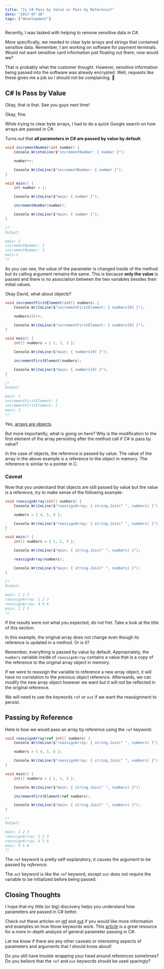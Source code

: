 ```yaml
---
title: "Is C# Pass by Value or Pass by Reference?"
date: "2017-07-16"
tags: ["development"]
---
```


Recently, I was tasked with helping to remove sensitive data in C#.

More specifically, we needed to clear byte arrays and strings that contained sensitive data. Remember, I am working on software for payment terminals. Would not want sensitive card information just floating out there, now would we?

That is probably what the customer thought. However, sensitive information being passed into the software was already encrypted. Well, requests like these gives me a job so I should not be complaining. 🙂

## C# Is Pass by Value

Okay, that is that. See you guys next time!

Okay, fine.

While trying to clear byte arrays, I had to do a quick Google search on how arrays are passed in C#.

Turns out that **all parameters in C# are passed by value by default**.

```csharp
void incrementNumber(int number) {
    Console.WrinteLine($"incrementNumber: { number }");

    number++;

    Console.WriteLine($"incrementNumber: { number }");
}

void main() {
    int number = 1;

    Console.WriteLine($"main: { number }");

    incrementNumber(number);

    Console.WriteLine($"main: { number }");
}

/*
Output:

main: 1
incrementNumber: 1
incrementNumber: 2
main:1
*/
```

As you can see, the value of the parameter is changed inside of the method but its calling argument remains the same. This is because **only the value** is passed and there is no association between the two variables besides their initial values.

Okay David, what about objects?

```csharp
void incrementFirstElement(int[] numbers) {
    Console.WriteLine($"incrementFirstElement: { numbers[0] }");

    numbers[0]++;

    Console.WriteLine($"incrementFirstElement: { numbers[0] }");
}

void main() {
    int[] numbers = { 1, 2, 3 };

    Console.WriteLine($"main: { numbers[0] }");

    incrementFirstElement(numbers);

    Console.WriteLine($"main: { numbers[0] }");
}

/*
Output:

main: 1
incrementFirstElement: 1
incrementFirstElement: 2
main: 2
*/
```

Yes, [arrays are objects](https://docs.microsoft.com/en-us/dotnet/csharp/programming-guide/arrays/arrays-as-objects).

But more importantly, what is going on here? Why is the modification to the first element of the array persisting after the method call if C# is pass by value?

In the case of objects, the reference is passed by value. The value of the array in the above example is a reference to the object in memory. The reference is similar to a pointer in C.

### Caveat

Now that you understand that objects are still passed by value but the value is a reference, try to make sense of the following example:

```csharp
void reassignArray(int[] numbers) {
    Console.WriteLine($"reassignArray: { string.Join(" ", numbers) }");

    numbers = { 4, 5, 6 };

    Console.WriteLine($"reassignArray: { string.Join(" ", numbers) }");
}

void main() {
    int[] numbers = { 1, 2, 3 };

    Console.WriteLine($"main: { string.Join(" ", numbers) }");

    reassignArray(numbers);

    Console.WriteLine($"main: { string.Join(" ", numbers) }");
}

/*
Output:

main: 1 2 3
reassignArray: 1 2 3
reassignArray: 4 5 6
main: 1 2 3
*/
```

If the results were not what you expected, do not fret. Take a look at the title of this section.

In this example, the original array does not change even though its reference is updated in a method. Or is it?

Remember, everything is passed by value by default. Appropriately, the `numbers` variable inside of `reassignArray` contains a value that is a copy of the reference to the original array object in memory.

If we were to reassign the variable to reference a new array object, it will have no correlation to the previous object reference. Afterwards, we can modify the new array object however we want but it will not be reflected in the original reference.

We will need to use the keywords `ref` or `out` if we want the reassignment to persist.

## Passing by Reference

Here is how we would pass an array by reference using the `ref` keyword:

```csharp
void reassignArray(ref int[] numbers) {
    Console.WriteLine($"reassignArray: { string.Join(" ", numbers) }");

    numbers = { 4, 5, 6 };

    Console.WriteLine($"reassignArray: { string.Join(" ", numbers) }");
}

void main() {
    int[] numbers = { 1, 2, 3 };

    Console.WriteLine($"main: { string.Join(" ", numbers) }");

    incrementFirstElement(ref numbers);

    Console.WriteLine($"main: { string.Join(" ", numbers) }");
}

/*
Output:

main: 1 2 3
reassignArray: 1 2 3
reassignArray: 4 5 6
main: 4 5 6
*/
```

The `ref` keyword is pretty self-explanatory; it causes the argument to be passed by *reference*.

The `out` keyword is like the `ref` keyword, except `out` does not require the variable to be initialized before being passed.

## Closing Thoughts

I hope that my little (or big) discovery helps you understand how parameters are passed in C# better.

Check out these articles on [ref](https://docs.microsoft.com/en-us/dotnet/csharp/language-reference/keywords/ref) and [out](https://msdn.microsoft.com/en-us/library/ee332485(v=vs.100).aspx) if you would like more information and examples on how those keywords work. This [article](https://msdn.microsoft.com/en-us/library/0f66670z(v=vs.71).aspx) is a great resource for a more in-depth analysis of general parameter passing in C#.

Let me know if there are any other caveats or interesting aspects of parameters and arguments that I should know about!

Do you still have trouble wrapping your head around references sometimes? Do you believe that the `ref` and `out` keywords should be used sparingly?
